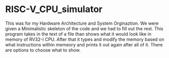 # RISC-V_CPU_simulator
This was for my Hardware Architecture and System Orginaztion. We were given a Minimalistic skeleton of the code and we had to fill out the rest. This program takes in the text of a file than shows what it would look like in memory of RV32-I CPU. After that it types and modify the memory based on what instructions within memeory and prints it out again after all of it. There are options to choose what to show.
